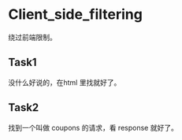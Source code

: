 # Client_side_filtering

绕过前端限制。

## Task1 

没什么好说的，在html 里找就好了。

## Task2

找到一个叫做 coupons 的请求，看 response 就好了。

